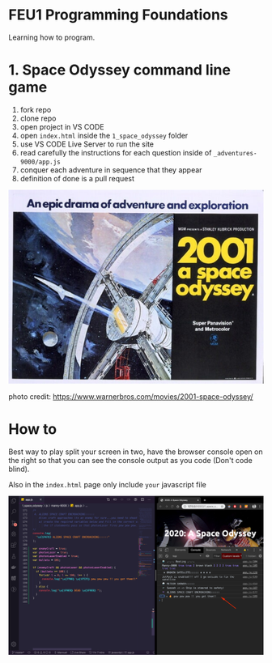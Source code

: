# FEU1 Programming Foundations

Learning how to program.

# 1. Space Odyssey command line game

1. fork repo
2. clone repo
3. open project in VS CODE
4. open `index.html` inside the `1_space_odyssey` folder
5. use VS CODE Live Server to run the site
6. read carefully the instructions for each question inside of `_adventures-9000/app.js`
7. conquer each adventure in sequence that they appear
8. definition of done is a pull request

![space](./1_space_odyssey/img/space_odyssey.jpg)

photo credit: https://www.warnerbros.com/movies/2001-space-odyssey/

# How to

Best way to play split your screen in two, have the browser console open on the right so that you can see the console output as you code (Don't code blind). 

Also in the `index.html` page only include `your` javascript file

![space](./1_space_odyssey/img/howto.png)